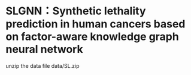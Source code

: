 # SLGNN：Synthetic lethality prediction in human cancers based on  factor-aware knowledge graph neural network

unzip the data file data/SL.zip
